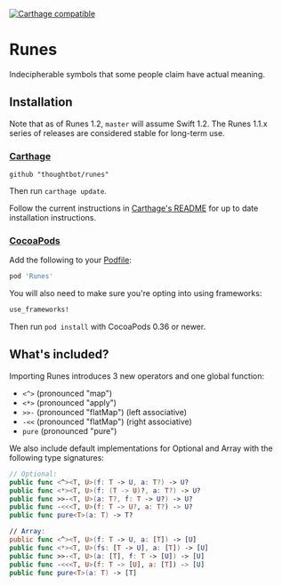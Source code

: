 [![Carthage compatible](https://img.shields.io/badge/Carthage-compatible-4BC51D.svg?style=flat)](https://github.com/Carthage/Carthage)

# Runes #

Indecipherable symbols that some people claim have actual meaning.

## Installation ##

Note that as of Runes 1.2, `master` will assume Swift 1.2. The Runes 1.1.x
series of releases are considered stable for long-term use.

### [Carthage] ###

[Carthage]: https://github.com/Carthage/Carthage

```
github "thoughtbot/runes"
```

Then run `carthage update`.

Follow the current instructions in [Carthage's README][carthage-installation]
for up to date installation instructions.

[carthage-installation]: https://github.com/Carthage/Carthage#adding-frameworks-to-an-application

### [CocoaPods] ###

[CocoaPods]: http://cocoapods.org

Add the following to your [Podfile](http://guides.cocoapods.org/using/the-podfile.html):

```ruby
pod 'Runes'
```

You will also need to make sure you're opting into using frameworks:

```ruby
use_frameworks!
```

Then run `pod install` with CocoaPods 0.36 or newer.

## What's included? ##

Importing Runes introduces 3 new operators and one global function:

- `<^>` (pronounced "map")
- `<*>` (pronounced "apply")
- `>>-` (pronounced "flatMap") (left associative)
- `-<<` (pronounced "flatMap") (right associative)
- `pure` (pronounced "pure")

We also include default implementations for Optional and Array with the
following type signatures:

```swift
// Optional:
public func <^><T, U>(f: T -> U, a: T?) -> U?
public func <*><T, U>(f: (T -> U)?, a: T?) -> U?
public func >>-<T, U>(a: T?, f: T -> U?) -> U?
public func -<<<T, U>(f: T -> U?, a: T?) -> U?
public func pure<T>(a: T) -> T?

// Array:
public func <^><T, U>(f: T -> U, a: [T]) -> [U]
public func <*><T, U>(fs: [T -> U], a: [T]) -> [U]
public func >>-<T, U>(a: [T], f: T -> [U]) -> [U]
public func -<<<T, U>(f: T -> [U], a: [T]) -> [U]
public func pure<T>(a: T) -> [T]
```

